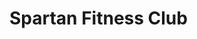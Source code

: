 <!--[![Build Status](https://devengers-ci.loca.lt/buildStatus/icon?job=spartan-fitness-club)](https://devengers-ci.loca.lt/job/spartan-fitness-club/)-->
# Spartan Fitness Club
